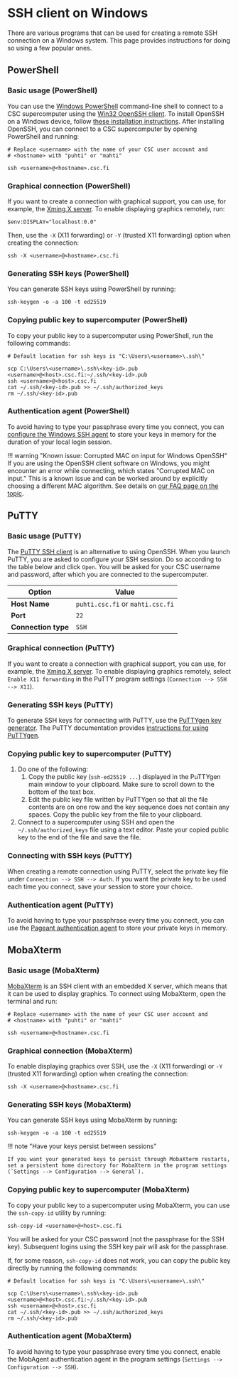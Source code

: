 # SSH client on Windows

There are various programs that can be used for creating a remote SSH connection
on a Windows system. This page provides instructions for doing so using a few
popular ones.

## PowerShell

### Basic usage (PowerShell)

You can use the
[Windows PowerShell](https://learn.microsoft.com/en-us/powershell/scripting/security/remoting/ssh-remoting-in-powershell)
command-line shell to connect to a CSC supercomputer using the
[Win32 OpenSSH client](https://learn.microsoft.com/en-us/windows-server/administration/openssh/openssh_install_firstuse).
To install OpenSSH on a Windows device, follow
[these installation instructions](https://learn.microsoft.com/en-us/windows-server/administration/openssh/openssh_install_firstuse?tabs=gui#install-openssh-for-windows).
After installing OpenSSH, you can connect to a CSC supercomputer by opening
PowerShell and running:

```
# Replace <username> with the name of your CSC user account and
# <hostname> with "puhti" or "mahti"

ssh <username>@<hostname>.csc.fi
```

### Graphical connection (PowerShell)

If you want to create a connection with graphical support,
you can use, for example, the
[Xming X server](www.straightrunning.com/XmingNotes/). To enable displaying
graphics remotely, run:

```
$env:DISPLAY="localhost:0.0"
```

Then, use the `-X` (X11 forwarding) or `-Y` (trusted X11 forwarding) option when
creating the connection:

```
ssh -X <username>@<hostname>.csc.fi
```

### Generating SSH keys (PowerShell)

You can generate SSH keys using PowerShell by running:

```
ssh-keygen -o -a 100 -t ed25519
```

### Copying public key to supercomputer (PowerShell)

To copy your public key to a supercomputer using PowerShell, run the following
commands:

```
# Default location for ssh keys is "C:\Users\<username>\.ssh\"

scp C:\Users\<username>\.ssh\<key-id>.pub <username>@<host>.csc.fi:~/.ssh/<key-id>.pub
ssh <username>@<host>.csc.fi
cat ~/.ssh/<key-id>.pub >> ~/.ssh/authorized_keys
rm ~/.ssh/<key-id>.pub
```

### Authentication agent (PowerShell)

To avoid having to type your passphrase every time you connect,
you can
[configure the Windows SSH agent](https://learn.microsoft.com/en-us/windows-server/administration/openssh/openssh_keymanagement?source=recommendations#user-key-generation) 
to store your keys in memory for the duration of your local login session.

!!! warning "Known issue: Corrupted MAC on input for Windows OpenSSH"
    If you are using the OpenSSH client software on Windows, you might encounter
    an error while connecting, which states "Corrupted MAC on input." This is a
    known issue and can be worked around by explicitly choosing a different MAC
    algorithm. See details on
    [our FAQ page on the topic](../support/faq/i-cannot-login.md#why-is-my-ssh-client-saying-corrupted-mac-on-input).

## PuTTY

### Basic usage (PuTTY)

The [PuTTY SSH client](https://putty.org/) is an alternative to using OpenSSH.
When you launch PuTTY, you are asked to configure your SSH session. Do so
according to the table below and click `Open`. You will be asked for your CSC
username and password, after which you are connected to the supercomputer.

| Option | Value |
|-|-|
| **Host Name** | `puhti.csc.fi` or `mahti.csc.fi` |
| **Port** | `22` |
| **Connection type** | `SSH` |

### Graphical connection (PuTTY)

If you want to create a connection with graphical support,
you can use, for example, the
[Xming X server](www.straightrunning.com/XmingNotes/). To enable displaying
graphics remotely, select `Enable X11 forwarding` in the PuTTY program settings
(`Connection --> SSH --> X11`). 

### Generating SSH keys (PuTTY)

To generate SSH keys for connecting with PuTTY, use the [PuTTYgen key
generator](https://www.puttygen.com/). The PuTTY documentation provides
[instructions for using PuTTYgen](https://www.putty.be/0.76/htmldoc/Chapter8.html).

### Copying public key to supercomputer (PuTTY)

1. Do one of the following:
    1. Copy the public key (`ssh-ed25519 ...`) displayed in the PuTTYgen main
    window to your clipboard. Make sure to scroll down to the bottom of the
    text box.
    2. Edit the public key file written by PuTTYgen so that all the file
    contents are on one row and the key sequence does not contain any
    spaces. Copy the public key from the file to your clipboard.
2. Connect to a supercomputer using SSH and open the `~/.ssh/authorized_keys`
   file using a text editor. Paste your copied public key to the end of the
   file and save the file.

### Connecting with SSH keys (PuTTY)

When creating a remote connection using PuTTY, select the private key file
under `Connection --> SSH --> Auth`. If you want the private key to be
used each time you connect, save your session to store your choice.

### Authentication agent (PuTTY)

To avoid having to type your passphrase every time you connect, you can
use the [Pageant authentication agent](https://www.putty.be/0.76/htmldoc/Chapter9.html)
to store your private keys in memory.

## MobaXterm

### Basic usage (MobaXterm)

[MobaXterm](https://mobaxterm.mobatek.net/) is an SSH client with an embedded X
server, which means that it can be used to display graphics. To connect using
MobaXterm, open the terminal and run:

```
# Replace <username> with the name of your CSC user account and
# <hostname> with "puhti" or "mahti"

ssh <username>@<hostname>.csc.fi
```

### Graphical connection (MobaXterm)

To enable displaying graphics over SSH, use the `-X` (X11 forwarding) or `-Y`
(trusted X11 forwarding) option when creating the connection:

```
ssh -X <username>@<hostname>.csc.fi
```

### Generating SSH keys (MobaXterm)

You can generate SSH keys using MobaXterm by running:

```
ssh-keygen -o -a 100 -t ed25519
```

!!! note "Have your keys persist between sessions"

    If you want your generated keys to persist through MobaXterm restarts,
    set a persistent home directory for MobaXterm in the program settings
    (`Settings --> Configuration --> General`).

### Copying public key to supercomputer (MobaXterm)

To copy your public key to a supercomputer using MobaXterm, you can use the
`ssh-copy-id` utility by running:

```
ssh-copy-id <username>@<host>.csc.fi
```

You will be asked for your CSC password (not the passphrase for the SSH key).
Subsequent logins using the SSH key pair will ask for the passphrase.

If, for some reason, `ssh-copy-id` does not work, you can copy the public key
directly by running the following commands:

```
# Default location for ssh keys is "C:\Users\<username>\.ssh\"

scp C:\Users\<username>\.ssh\<key-id>.pub <username>@<host>.csc.fi:~/.ssh/<key-id>.pub
ssh <username>@<host>.csc.fi
cat ~/.ssh/<key-id>.pub >> ~/.ssh/authorized_keys
rm ~/.ssh/<key-id>.pub
```

### Authentication agent (MobaXterm)

To avoid having to type your passphrase every time you connect, enable the
MobAgent authentication agent in the program settings (`Settings -->
Configuration --> SSH`).
